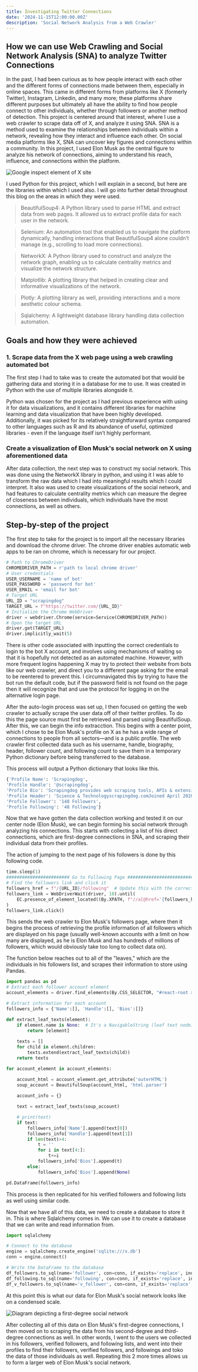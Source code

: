 ```yaml
---
title: Investigating Twitter Connections
date: '2024-11-15T12:00:00.00Z'
description: 'Social Network Analysis from a Web Crawler'
---
```


## How we can use Web Crawling and Social Network Analysis (SNA) to analyze Twitter Connections

In the past, I had been curious as to how people interact with each other and the different forms of connections made between them, especially in online spaces. This came in different forms from platforms like X (formerly Twitter), Instagram, Linkedin, and many more; these platforms share different purposes but ultimately all have the ability to find how people connect to other individuals, whether through followers or another method of detection. This project is centered around that interest, where I use a web crawler to scrape data off of X, and analyze it using SNA. SNA is a method used to examine the relationships between individuals within a network, revealing how they interact and influence each other. On social media platforms like X, SNA can uncover key figures and connections within a community. In this project, I used Elon Musk as the central figure to analyze his network of connections, aiming to understand his reach, influence, and connections within the platform.

![Google inspect element of X site](./web_crawler_image.png)

I used Python for this project, which I will explain in a second, but here are the libraries within which I used also. I will go into further detail throughout this blog on the areas in which they were used.

> BeautifulSoup4: A Python library used to parse HTML and extract data from web pages. It allowed us to extract profile data for each user in the network.

> Selenium: An automation tool that enabled us to navigate the platform dynamically, handling interactions that BeautifulSoup4 alone couldn’t manage (e.g., scrolling to load more connections).

> NetworkX: A Python library used to construct and analyze the network graph, enabling us to calculate centrality metrics and visualize the network structure.

> Matplotlib: A plotting library that helped in creating clear and informative visualizations of the network.

> Plotly: A plotting library as well, providing interactions and a more aesthetic colour schema.

> Sqlalchemy: A lightweight database library handling data collection automation.

## Goals and how they were achieved

### 1. Scrape data from the X web page using a web crawling automated bot

The first step I had to take was to create the automated bot that would be gathering data and storing it in a database for me to use. It was created in Python with the use of multiple libraries alongside it. 

Python was chosen for the project as I had previous experience with using it for data visualizations, and it contains different libraries for machine learning and data visualization that have been highly developed. Additionally, it was picked for its relatively straightforward syntax compared to other languages such as R and its abundance of useful, optimized libraries - even if the language itself isn’t highly performant. 

### Create a visualization of Elon Musk's social network on X using aforementioned data

After data collection, the next step was to construct my social network. This was done using the NetworkX library in python, and using it I was able to transform the raw data which I had into meaningful results which I could interpret. It also was used to create visualizations of the social network, and had features to calculate centrality metrics which can measure the degree of closeness between individuals, which individuals have the most connections, as well as others.

## Step-by-step of the project

The first step to take for the project is to import all the necessary libraries and download the chrome driver. The chrome driver enables automatic web apps to be ran on chrome, which is necessary for our project.

```python
# Path to ChromeDriver
CHROMEDRIVER_PATH = r'path to local chrome driver'
# User credentials
USER_USERNAME = 'name of bot'
USER_PASSWORD = 'password for bot'
USER_EMAIL = 'email for bot'
# Target URL
URL_ID = "scrapingdog"
TARGET_URL = f"https://twitter.com/{URL_ID}"
# Initialize the Chrome WebDriver
driver = webdriver.Chrome(service=Service(CHROMEDRIVER_PATH))
# Open the target URL
driver.get(TARGET_URL)
driver.implicitly_wait(5)
```

There is other code associated with inputting the correct credentials to login to the bot X account, and involves using mechanisms of waiting so that it is hopefully not detected as an automated machine. However, with more frequent logins happening X may try to protect their website from bots like our web crawler, and direct you to a different page asking for the email to be reentered to prevent this. I circumnavigated this by trying to have the bot run the default code, but if the password field is not found on the page then it will recognize that and use the protocol for logging in on the alternative login page. 

After the auto-login process was set up, I then focused on getting the web crawler to actually scrape the user data off of their twitter profiles. To do this the page source must first be retrieved and parsed using BeautifulSoup. After this, we can begin the info extracction. This begins with a center point, which I chose to be Elon Musk's profile on X as he has a wide range of connections to people from all sectors—and is a public profile. The web crawler first collected data such as his username, handle, biography, header, follower count, and following count to save them in a temporary Python dictionary before being transferred to the database. 

This process will output a Python dictionary that looks like this.

```python
{'Profile Name': 'Scrapingdog', 
'Profile Handle': '@scrapingdog', 
'Profile Bio': 'Scrapingdog provides web scraping tools, APIs & extension for fast & seamless data extraction', 
'Profile Header': 'Science & Technologyscrapingdog.comJoined April 2020', 
'Profile Follower': '148 Followers', 
'Profile Following': '48 Following'}
```

Now that we have gotten the data collection working and tested it on our center node (Elon Musk), we can begin forming his social network through analyzing his connections. This starts with collecting a list of his direct connections, which are first-degree connections in SNA, and scraping their individual data from their profiles. 

The action of jumping to the next page of his followers is done by this following code.

```python
time.sleep(1)
######################## Go to Following Page ##########################
# Find the followers link and click it
followers_href = f"/{URL_ID}/following"  # Update this with the correct href value
followers_link = WebDriverWait(driver, 10).until(
    EC.presence_of_element_located((By.XPATH, f"//a[@href='{followers_href}']"))
)
followers_link.click()
```

This sends the web crawler to Elon Musk's followers page, where then it begins the process of retrieving the profile information of all followers which are displayed on his page (usually well-known accounts with a limit on how many are displayed, as he is Elon Musk and has hundreds of millions of followers, which would obviously take too long to collect data on).

The function below reaches out to all of the "leaves," which are the individuals in his followers list, and scrapes their information to store using Pandas. 

```python
import pandas as pd
# Extract each follower account element
account_elements = driver.find_elements(By.CSS_SELECTOR, "#react-root > div > div > div.css-175oi2r.r-1f2l425.r-13qz1uu.r-417010.r-18u37iz > main > div > div > div > div > div > section > div:nth-child(2) > div > div")

# Extract information for each account
followers_info = {'Name':[], 'Handle':[], 'Bios':[]}

def extract_leaf_texts(element):
    if element.name is None:  # It's a NavigableString (leaf text node)
        return [element]
    
    texts = []
    for child in element.children:
        texts.extend(extract_leaf_texts(child))
    return texts

for account_element in account_elements:

    account_html = account_element.get_attribute('outerHTML')
    soup_account = BeautifulSoup(account_html, 'html.parser')
    
    account_info = {}

    text = extract_leaf_texts(soup_account)

    # print(text)
    if text:
        followers_info['Name'].append(text[0])
        followers_info['Handle'].append(text[1])
        if len(text)>4:
            t = ''
            for i in text[4:]:
                t+=i
            followers_info['Bios'].append(t)
        else:
            followers_info['Bios'].append(None)

pd.DataFrame(followers_info)
```

This process is then replicated for his verified followers and following lists as well using similar code. 

Now that we have all of this data, we need to create a database to store it in. This is where Sqlalchemy comes in. We can use it to create a database that we can write and read information from.

```python
import sqlalchemy

# Connect to the database
engine = sqlalchemy.create_engine('sqlite:///x.db')
conn = engine.connect() 

# Write the DataFrame to the database
df_followers.to_sql(name='follower', con=conn, if_exists='replace', index=False)
df_following.to_sql(name='following', con=conn, if_exists='replace', index=False)
df_v_followers.to_sql(name='v_follower', con=conn, if_exists='replace', index=False)
```

At this point this is what our data for Elon Musk's social network looks like on a condensed scale.

![Diagram depicting a first-degree social network](./SNA_lvl1.png)

After collecting all of this data on Elon Musk's first-degree connections, I then moved on to scraping the data from his second-degree and third-degree connections as well. In other words, I went to the users we collected in his followers, verified followers, and following lists, and went into their profiles to find their followers, verified followers, and followings and toko the data of those individuals as well. Repeating this 2 more times allows us to form a larger web of Elon Musk's social network.

<!-- 

1. Numquam fugiat quibusdam aut ut
2. Soluta necessitatibus deserunt nobis
3. Illum esse recusandae facere ipsam

Lorem ipsum dolor sit amet consectetur adipisicing elit. Unde reprehenderit inventore sunt, consequatur omnis tempore ullam natus, porro odit aut, atque asperiores repudiandae corporis quidem esse eos provident velit perferendis magni fugit eum quisquam eligendi. Atque distinctio iure aliquam veniam inventore, soluta est, cum accusantium possimus illum quasi eveniet sed amet ipsa culpa vel in delectus laboriosam repellendus totam. Facere.

## Suscipit soluta necessitatibus deserunt nobi

Minus rem dicta eos exercitationem illum consequatur consectetur praesentium voluptas. Dolor inventore quasi necessitatibus odio eaque doloribus.



Numquam fugiat quibusdam aut ut, voluptatibus accusamus repellendus quas minus consequuntur possimus! -->
